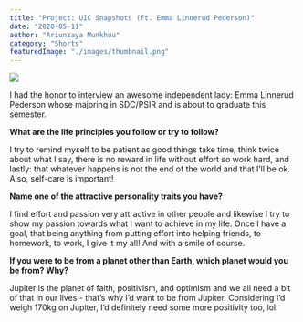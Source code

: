 ```yaml
---
title: "Project: UIC Snapshots (ft. Emma Linnerud Pederson)"
date: "2020-05-11"
author: "Ariunzaya Munkhuu"
category: "Shorts"
featuredImage: "./images/thumbnail.png"
---
```


![](/images/thumbnail.png)

I had the honor to interview an awesome independent lady: Emma Linnerud Pederson whose majoring in SDC/PSIR and is about to graduate this semester.

**What are the life principles you follow or try to follow?**

I try to remind myself to be patient as good things take time, think twice about what I say, there is no reward in life without effort so work hard, and lastly: that whatever happens is not the end of the world and that I’ll be ok. Also, self-care is important!

**Name one of the attractive personality traits you have?**

I find effort and passion very attractive in other people and likewise I try to show my passion towards what I want to achieve in my life. Once I have a goal, that being anything from putting effort into helping friends, to homework, to work, I give it my all! And with a smile of course.

**If you were to be from a planet other than Earth, which planet would you be from? Why?**

Jupiter is the planet of faith, positivism, and optimism and we all need a bit of that in our lives - that’s why I’d want to be from Jupiter. Considering I’d weigh 170kg on Jupiter, I’d definitely need some more positivity too, lol.
